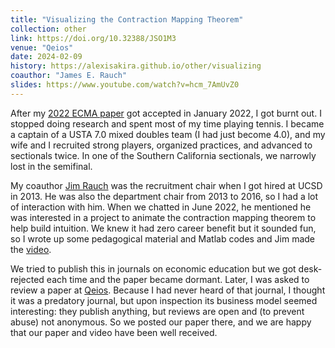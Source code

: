 ```yaml
---
title: "Visualizing the Contraction Mapping Theorem"
collection: other
link: https://doi.org/10.32388/JSO1M3
venue: "Qeios"
date: 2024-02-09
history: https://alexisakira.github.io/other/visualizing
coauthor: "James E. Rauch"
slides: https://www.youtube.com/watch?v=hcm_7AmUvZ0
---
```


After my [2022 ECMA paper](https://dx.doi.org/10.3982/ECTA17984) got accepted in January 2022, I got burnt out. I stopped doing research and spent most of my time playing tennis. I became a captain of a USTA 7.0 mixed doubles team (I had just become 4.0), and my wife and I recruited strong players, organized practices, and advanced to sectionals twice. In one of the Southern California sectionals, we narrowly lost in the semifinal.

My coauthor [Jim Rauch](https://en.wikipedia.org/wiki/James_Rauch) was the recruitment chair when I got hired at UCSD in 2013. He was also the department chair from 2013 to 2016, so I had a lot of interaction with him. When we chatted in June 2022, he mentioned he was interested in a project to animate the contraction mapping theorem to help build intuition. We knew it had zero career benefit but it sounded fun, so I wrote up some pedagogical material and Matlab codes and Jim made the [video](https://www.youtube.com/watch?v=hcm_7AmUvZ0).

We tried to publish this in journals on economic education but we got desk-rejected each time and the paper became dormant. Later, I was asked to review a paper at [Qeios](https://www.qeios.com/). Because I had never heard of that journal, I thought it was a predatory journal, but upon inspection its business model seemed interesting: they publish anything, but reviews are open and (to prevent abuse) not anonymous. So we posted our paper there, and we are happy that our paper and video have been well received. 